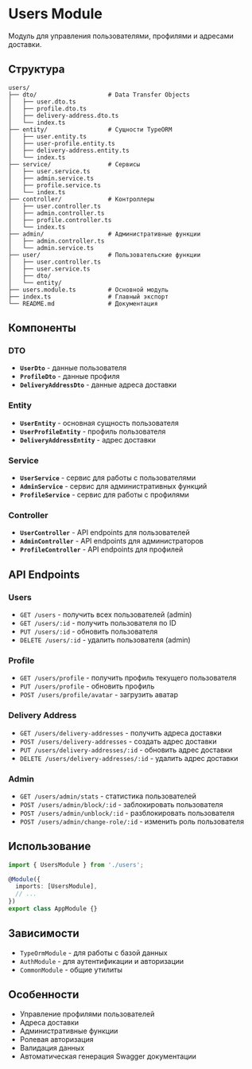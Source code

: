 # Users Module

Модуль для управления пользователями, профилями и адресами доставки.

## Структура

```
users/
├── dto/                    # Data Transfer Objects
│   ├── user.dto.ts
│   ├── profile.dto.ts
│   ├── delivery-address.dto.ts
│   └── index.ts
├── entity/                 # Сущности TypeORM
│   ├── user.entity.ts
│   ├── user-profile.entity.ts
│   ├── delivery-address.entity.ts
│   └── index.ts
├── service/                # Сервисы
│   ├── user.service.ts
│   ├── admin.service.ts
│   ├── profile.service.ts
│   └── index.ts
├── controller/             # Контроллеры
│   ├── user.controller.ts
│   ├── admin.controller.ts
│   ├── profile.controller.ts
│   └── index.ts
├── admin/                  # Административные функции
│   ├── admin.controller.ts
│   └── admin.service.ts
├── user/                   # Пользовательские функции
│   ├── user.controller.ts
│   ├── user.service.ts
│   ├── dto/
│   └── entity/
├── users.module.ts         # Основной модуль
├── index.ts                # Главный экспорт
└── README.md               # Документация
```

## Компоненты

### DTO
- **`UserDto`** - данные пользователя
- **`ProfileDto`** - данные профиля
- **`DeliveryAddressDto`** - данные адреса доставки

### Entity
- **`UserEntity`** - основная сущность пользователя
- **`UserProfileEntity`** - профиль пользователя
- **`DeliveryAddressEntity`** - адрес доставки

### Service
- **`UserService`** - сервис для работы с пользователями
- **`AdminService`** - сервис для административных функций
- **`ProfileService`** - сервис для работы с профилями

### Controller
- **`UserController`** - API endpoints для пользователей
- **`AdminController`** - API endpoints для администраторов
- **`ProfileController`** - API endpoints для профилей

## API Endpoints

### Users
- `GET /users` - получить всех пользователей (admin)
- `GET /users/:id` - получить пользователя по ID
- `PUT /users/:id` - обновить пользователя
- `DELETE /users/:id` - удалить пользователя (admin)

### Profile
- `GET /users/profile` - получить профиль текущего пользователя
- `PUT /users/profile` - обновить профиль
- `POST /users/profile/avatar` - загрузить аватар

### Delivery Address
- `GET /users/delivery-addresses` - получить адреса доставки
- `POST /users/delivery-addresses` - создать адрес доставки
- `PUT /users/delivery-addresses/:id` - обновить адрес доставки
- `DELETE /users/delivery-addresses/:id` - удалить адрес доставки

### Admin
- `GET /users/admin/stats` - статистика пользователей
- `POST /users/admin/block/:id` - заблокировать пользователя
- `POST /users/admin/unblock/:id` - разблокировать пользователя
- `POST /users/admin/change-role/:id` - изменить роль пользователя

## Использование

```typescript
import { UsersModule } from './users';

@Module({
  imports: [UsersModule],
  // ...
})
export class AppModule {}
```

## Зависимости

- `TypeOrmModule` - для работы с базой данных
- `AuthModule` - для аутентификации и авторизации
- `CommonModule` - общие утилиты

## Особенности

- Управление профилями пользователей
- Адреса доставки
- Административные функции
- Ролевая авторизация
- Валидация данных
- Автоматическая генерация Swagger документации

